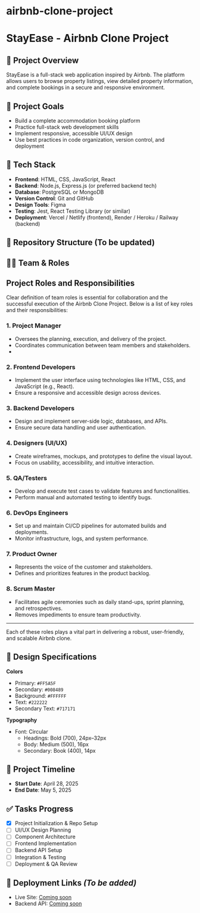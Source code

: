 # airbnb-clone-project
# StayEase - Airbnb Clone Project

## 📌 Project Overview
StayEase is a full-stack web application inspired by Airbnb. The platform allows users to browse property listings, view detailed property information, and complete bookings in a secure and responsive environment.

## 🎯 Project Goals
- Build a complete accommodation booking platform
- Practice full-stack web development skills
- Implement responsive, accessible UI/UX design
- Use best practices in code organization, version control, and deployment

## 🧰 Tech Stack
- **Frontend**: HTML, CSS, JavaScript, React
- **Backend**: Node.js, Express.js (or preferred backend tech)
- **Database**: PostgreSQL or MongoDB
- **Version Control**: Git and GitHub
- **Design Tools**: Figma
- **Testing**: Jest, React Testing Library (or similar)
- **Deployment**: Vercel / Netlify (frontend), Render / Heroku / Railway (backend)

## 📁 Repository Structure (To be updated)

## 🧑‍💼 Team & Roles

## Project Roles and Responsibilities

Clear definition of team roles is essential for collaboration and the successful execution of the Airbnb Clone Project. Below is a list of key roles and their responsibilities:

### 1. Project Manager
- Oversees the planning, execution, and delivery of the project.
- Coordinates communication between team members and stakeholders.
- 
### 2. Frontend Developers
- Implement the user interface using technologies like HTML, CSS, and JavaScript (e.g., React).
- Ensure a responsive and accessible design across devices.

### 3. Backend Developers
- Design and implement server-side logic, databases, and APIs.
- Ensure secure data handling and user authentication.

### 4. Designers (UI/UX)
- Create wireframes, mockups, and prototypes to define the visual layout.
- Focus on usability, accessibility, and intuitive interaction.

### 5. QA/Testers
- Develop and execute test cases to validate features and functionalities.
- Perform manual and automated testing to identify bugs.

### 6. DevOps Engineers
- Set up and maintain CI/CD pipelines for automated builds and deployments.
- Monitor infrastructure, logs, and system performance.

### 7. Product Owner
- Represents the voice of the customer and stakeholders.
- Defines and prioritizes features in the product backlog.

### 8. Scrum Master
- Facilitates agile ceremonies such as daily stand-ups, sprint planning, and retrospectives.
- Removes impediments to ensure team productivity.

---

Each of these roles plays a vital part in delivering a robust, user-friendly, and scalable Airbnb clone.

## 🌈 Design Specifications

**Colors**
- Primary: `#FF5A5F`
- Secondary: `#008489`
- Background: `#FFFFFF`
- Text: `#222222`
- Secondary Text: `#717171`

**Typography**
- Font: Circular
  - Headings: Bold (700), 24px–32px
  - Body: Medium (500), 16px
  - Secondary: Book (400), 14px

## 📆 Project Timeline
- **Start Date**: April 28, 2025
- **End Date**: May 5, 2025

## ✅ Tasks Progress
- [x] Project Initialization & Repo Setup
- [ ] UI/UX Design Planning
- [ ] Component Architecture
- [ ] Frontend Implementation
- [ ] Backend API Setup
- [ ] Integration & Testing
- [ ] Deployment & QA Review

## 🚀 Deployment Links *(To be added)*
- Live Site: [Coming soon]()
- Backend API: [Coming soon]()
